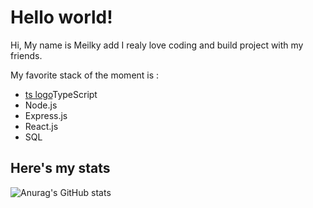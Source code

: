 # Hello world!

Hi,
My name is Meilky add I realy love coding and build project with my friends.

My favorite stack of the moment is :
 - [ts logo](/assets/tsLogo/tsLogo.html)TypeScript
 - Node.js
 - Express.js
 - React.js
 - SQL

## Here's my stats
![Anurag's GitHub stats](https://github-readme-stats.vercel.app/api?username=Meilky&show_icons=true&theme=onedark)
